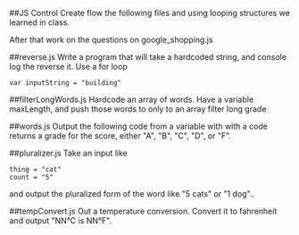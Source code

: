 ##JS Control Create
flow the following files and using looping structures we learned in class.

After that work on the questions on google_shopping.js

##reverse.js
Write a program that will take a hardcoded string, and console log the reverse it. Use a for loop

`var inputString = "building"`

##filterLongWords.js
Hardcode an array of words. Have a variable maxLength, and push those words to only to an array filter long grade


##words.js
Output the following code from a variable with with a code 
returns a grade for the score, either "A", "B", "C", "D", or "F".

##pluralizer.js
Take an input like

```
thing = "cat"
count = "5"
```
and output the pluralized form of the word like "5 cats" or "1 dog"..

##tempConvert.js
Out a temperature conversion.
Convert it to fahrenheit and output "NN°C is NN°F".